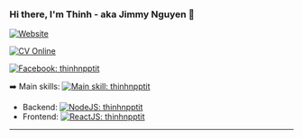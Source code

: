 ### Hi there, I'm Thinh - aka Jimmy Nguyen 👋

[![Website](https://img.shields.io/website?down_message=Offline&label=thinhnpptit.com&style=flat-square&logo=google-chrome&logoColor=white&up_message=Online&url=https%3A%2F%2Fgithub.com/thinhnpptit)](https://github.com/thinhnpptit)

[![CV Online](https://img.shields.io/website?&label=cv.thinhnpptit.com&style=flat-square&logo=ghostery&logoColor=white&up_message=Online&url=https%3A%2F%2Fcv.thinhnpptit.com)](https://thinhnpptit.github.io/my-cv/)

[![Facebook: thinhnpptit](https://img.shields.io/website?&label=Facebook&style=flat-square&logo=facebook&logoColor=white&up_message=Online&url=https%3A%2F%2Ffacebook.com/thinhnpptit)](https://www.facebook.com/thinhnguyen2303/)

<!-- [![Linkedin: thinhnpptit](https://img.shields.io/website?&?label=Linkedin&style=flat-square&logo=Linkedin&logoColor=white)](https://www.linkedin.com/in/thinhnp3/) -->

:arrow_right: Main skills: [![Main skill: thinhnpptit](https://img.shields.io/badge/Javascript-f7df1e?style=flat-square&logo=javascript&logoColor=black)](https://github.com/thinhnpptit)

- Backend: [![NodeJS: thinhnpptit](https://img.shields.io/badge/Node.js-339933?style=flat-square&logo=node.js&logoColor=white)](https://github.com/thinhnpptit)
- Frontend: [![ReactJS: thinhnpptit](https://img.shields.io/badge/ReactJS-61dafb?style=flat-square&logo=react&logoColor=black)](https://github.com/thinhnpptit)

<hr>

<!-- <img src="https://raw.githubusercontent.com/thinhnpptit/thinhnpptit/main/images/thinhnpptit-gif-coding.gif" alt="funny-gif-thinhnpptit" width="40%"> -->

<!-- <details open="true">
  <summary>:memo: Github Stats </summary>
  <br />
  <img align="left" alt="thinhnpptit's Github Stats" src="https://github-readme-stats.vercel.app/api/top-langs/?username=thinhnpptit" />

  <img align="right" alt="thinhnpptit's Github Stats" src="https://github-readme-stats.codestackr.vercel.app/api?username=thinhnpptit&show_icons=true&hide_border=true&hide_title=false&include_all_commits=true&count_private=true&theme=gradient" />
  <br /><br /><br /><br /><br /><br /><br /><br /><br /><br />

[<img align="right" src="https://raw.githubusercontent.com/thinhnpptit/thinhnpptit/main/images/logo-thinhnpptit-transparent-bg-192x192.png" alt="logo-thinhnpptit-192x192" width="72px" />](https://thinhnpptit.com)
<br />

  [<img align="right" src="https://img.shields.io/badge/Signature-thinhnpptit.com-brightgreen" alt="thinhnpptit-signature" style="margin-top: 1.5rem;">](https://thinhnpptit.com)
</details> -->
